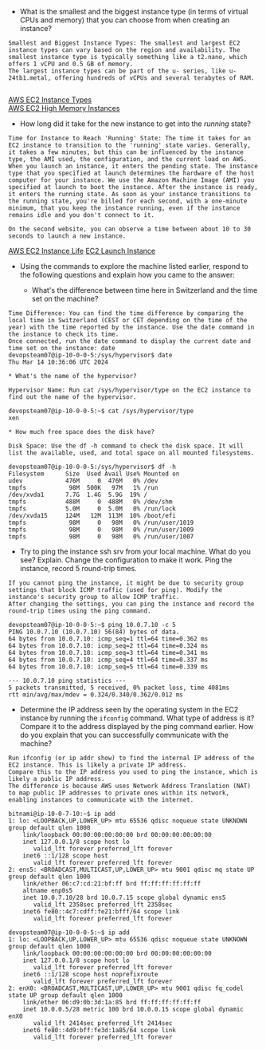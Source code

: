 * What is the smallest and the biggest instance type (in terms of
  virtual CPUs and memory) that you can choose from when creating an
  instance?
 
```
Smallest and Biggest Instance Types: The smallest and largest EC2 instance types can vary based on the region and availability. The smallest instance type is typically something like a t2.nano, which offers 1 vCPU and 0.5 GB of memory.
The largest instance types can be part of the u- series, like u-24tb1.metal, offering hundreds of vCPUs and several terabytes of RAM.
 
```
[AWS EC2 Instance Types](https://aws.amazon.com/ec2/instance-types/)    
[AWS EC2 High Memory Instances](https://aws.amazon.com/ec2/instance-types/high-memory/)
 
* How long did it take for the new instance to get into the _running_ state?
 
```
Time for Instance to Reach 'Running' State: The time it takes for an EC2 instance to transition to the 'running' state varies. Generally, it takes a few minutes, but this can be influenced by the instance type, the AMI used, the configuration, and the current load on AWS. When you launch an instance, it enters the pending state. The instance type that you specified at launch determines the hardware of the host computer for your instance. We use the Amazon Machine Image (AMI) you specified at launch to boot the instance. After the instance is ready, it enters the running state. As soon as your instance transitions to the running state, you're billed for each second, with a one-minute minimum, that you keep the instance running, even if the instance remains idle and you don't connect to it.

On the second website, you can observe a time between about 10 to 30 seconds to launch a new instance.
```
[AWS EC2 Instance Life](https://docs.aws.amazon.com/AWSEC2/latest/UserGuide/ec2-instance-lifecycle.html)
[EC2 Launch Instance](https://www.martysweet.co.uk/ec2-launch-times/)
 
 
* Using the commands to explore the machine listed earlier, respond to
  the following questions and explain how you came to the answer:
 
    * What's the difference between time here in Switzerland and the time set on
      the machine?
```
Time Difference: You can find the time difference by comparing the local time in Switzerland (CEST or CET depending on the time of the year) with the time reported by the instance. Use the date command in the instance to check its time.
Once connected, run the date command to display the current date and time set on the instance: date
devopsteam07@ip-10-0-0-5:/sys/hypervisor$ date
Thu Mar 14 10:36:06 UTC 2024
```
 
    * What's the name of the hypervisor?
```
Hypervisor Name: Run cat /sys/hypervisor/type on the EC2 instance to find out the name of the hypervisor.
```
```
devopsteam07@ip-10-0-0-5:~$ cat /sys/hypervisor/type
xen
```
 
    * How much free space does the disk have?
```
Disk Space: Use the df -h command to check the disk space. It will list the available, used, and total space on all mounted filesystems.
```

```
devopsteam07@ip-10-0-0-5:/sys/hypervisor$ df -h
Filesystem      Size  Used Avail Use% Mounted on
udev            476M     0  476M   0% /dev
tmpfs            98M  500K   97M   1% /run
/dev/xvda1      7.7G  1.4G  5.9G  19% /
tmpfs           488M     0  488M   0% /dev/shm
tmpfs           5.0M     0  5.0M   0% /run/lock
/dev/xvda15     124M   12M  113M  10% /boot/efi
tmpfs            98M     0   98M   0% /run/user/1019
tmpfs            98M     0   98M   0% /run/user/1009
tmpfs            98M     0   98M   0% /run/user/1007
```
 
 
* Try to ping the instance ssh srv from your local machine. What do you see?
  Explain. Change the configuration to make it work. Ping the
  instance, record 5 round-trip times.
 
```
If you cannot ping the instance, it might be due to security group settings that block ICMP traffic (used for ping). Modify the instance's security group to allow ICMP traffic.
After changing the settings, you can ping the instance and record the round-trip times using the ping command.
```

```
devopsteam07@ip-10-0-0-5:~$ ping 10.0.7.10 -c 5
PING 10.0.7.10 (10.0.7.10) 56(84) bytes of data.
64 bytes from 10.0.7.10: icmp_seq=1 ttl=64 time=0.362 ms
64 bytes from 10.0.7.10: icmp_seq=2 ttl=64 time=0.324 ms
64 bytes from 10.0.7.10: icmp_seq=3 ttl=64 time=0.341 ms
64 bytes from 10.0.7.10: icmp_seq=4 ttl=64 time=0.337 ms
64 bytes from 10.0.7.10: icmp_seq=5 ttl=64 time=0.339 ms

--- 10.0.7.10 ping statistics ---
5 packets transmitted, 5 received, 0% packet loss, time 4081ms
rtt min/avg/max/mdev = 0.324/0.340/0.362/0.012 ms
```
 
* Determine the IP address seen by the operating system in the EC2
  instance by running the `ifconfig` command. What type of address
  is it? Compare it to the address displayed by the ping command
  earlier. How do you explain that you can successfully communicate
  with the machine?
 
```
Run ifconfig (or ip addr show) to find the internal IP address of the EC2 instance. This is likely a private IP address.
Compare this to the IP address you used to ping the instance, which is likely a public IP address.
The difference is because AWS uses Network Address Translation (NAT) to map public IP addresses to private ones within its network, enabling instances to communicate with the internet.
```

```
bitnami@ip-10-0-7-10:~$ ip add
1: lo: <LOOPBACK,UP,LOWER_UP> mtu 65536 qdisc noqueue state UNKNOWN group default qlen 1000
    link/loopback 00:00:00:00:00:00 brd 00:00:00:00:00:00
    inet 127.0.0.1/8 scope host lo
       valid_lft forever preferred_lft forever
    inet6 ::1/128 scope host 
       valid_lft forever preferred_lft forever
2: ens5: <BROADCAST,MULTICAST,UP,LOWER_UP> mtu 9001 qdisc mq state UP group default qlen 1000
    link/ether 06:c7:cd:21:bf:ff brd ff:ff:ff:ff:ff:ff
    altname enp0s5
    inet 10.0.7.10/28 brd 10.0.7.15 scope global dynamic ens5
       valid_lft 2358sec preferred_lft 2358sec
    inet6 fe80::4c7:cdff:fe21:bfff/64 scope link 
       valid_lft forever preferred_lft forever
```
```
devopsteam07@ip-10-0-0-5:~$ ip add
1: lo: <LOOPBACK,UP,LOWER_UP> mtu 65536 qdisc noqueue state UNKNOWN group default qlen 1000
    link/loopback 00:00:00:00:00:00 brd 00:00:00:00:00:00
    inet 127.0.0.1/8 scope host lo
       valid_lft forever preferred_lft forever
    inet6 ::1/128 scope host noprefixroute
       valid_lft forever preferred_lft forever
2: enX0: <BROADCAST,MULTICAST,UP,LOWER_UP> mtu 9001 qdisc fq_codel state UP group default qlen 1000
    link/ether 06:d9:0b:3d:1a:85 brd ff:ff:ff:ff:ff:ff
    inet 10.0.0.5/28 metric 100 brd 10.0.0.15 scope global dynamic enX0
       valid_lft 2414sec preferred_lft 2414sec
    inet6 fe80::4d9:bff:fe3d:1a85/64 scope link
       valid_lft forever preferred_lft forever
```
